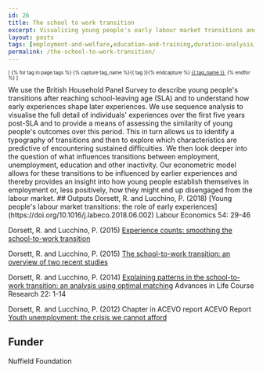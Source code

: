 ```yaml
---
id: 26
title: The school to work transition
excerpt: Visualising young people's early labour market transitions and estimating the importance of experience
layout: posts
tags: [employment-and-welfare,education-and-training,duration-analysis,modelling-and-descriptives]
permalink: /the-school-to-work-transition/
---
```

<div>
  <p style="font-size:.7em;">
    [
    {% for tag in page.tags %}
      {% capture tag_name %}{{ tag }}{% endcapture %}
      <a href="/{{ tag_name }}"><nobr>{{ tag_name }}</nobr>&nbsp;</a>
    {% endfor %}
    ]
  </p>
</div>
We use the British Household Panel Survey to describe young people's transitions after reaching school-leaving age (SLA) and to understand how early experiences shape later experiences.  We use sequence analysis to visualise the full detail of individuals' experiences over the first five years post-SLA and to provide a means of assessing the similarity of young people's outcomes over this period.  This in turn allows us to identify a typography of transitions and then to explore which characteristics are predictive of encountering sustained difficulties.  We then look deeper into the question of what influences transitions between employment, unemployment, education and other inactivity. Our econometric model allows for these transitions to be influenced by earlier experiences and thereby provides an insight into how young people establish themselves in employment or, less positively, how they might end up disengaged from the labour market.
## Outputs
Dorsett, R. and Lucchino, P. (2018) [Young people's labour market transitions: the role of early experiences](https://doi.org/10.1016/j.labeco.2018.06.002) Labour Economics 54: 29-46

Dorsett, R. and Lucchino, P. (2015) [Experience counts: smoothing the school-to-work transition](http://niesr.ac.uk/blog/experience-counts-smoothing-school-work-transition#.VYKfdNLF_mc)

Dorsett, R. and Lucchino, P. (2015) [The school-to-work transition: an overview of two recent studies](http://niesr.ac.uk/sites/default/files/publications/dp445.pdf)

Dorsett, R. and Lucchino, P. (2014) [Explaining patterns in the school-to-work transition: an analysis using optimal matching](http://www.sciencedirect.com/science/article/pii/S1040260814000355) Advances in Life Course Research 22: 1-14

Dorsett, R. and Lucchino, P. (2012) Chapter in ACEVO report ACEVO Report [Youth unemployment: the crisis we cannot afford](http://www.nuffieldfoundation.org/sites/default/files/files/ACEVO%20Youth%20Unemplyment_lo_res.pdf)

## Funder
Nuffield Foundation
